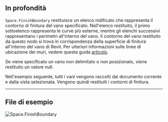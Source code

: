 ## In profondità
`Space.FinishBoundary` restituisce un elenco nidificato che rappresenta il contorno di finitura del vano specificato. Nell'elenco restituito, il primo sottoelenco rappresenta le curve più esterne, mentre gli elenchi successivi rappresentano i perimetri all'interno del vano. Il contorno del vano restituito da questo nodo si trova in corrispondenza della superficie di finitura all'interno del vano di Revit. Per ulteriori informazioni sulle linee di ubicazione dei muri, vedere questa guida [articolo](https://help.autodesk.com/view/RVT/2024/ITA/?guid=GUID-0BB62832-36DD-4E06-A9D4-EE98CE0FCF89).

Se viene specificato un vano non delimitato o non posizionato, viene restituito un valore null.

Nell'esempio seguente, tutti i vani vengono raccolti dal documento corrente e dalla vista selezionata. Vengono quindi restituiti i contorni di finitura.

___
## File di esempio

![Space.FinishBoundary](./Revit.Elements.Space.FinishBoundary_img.jpg)
